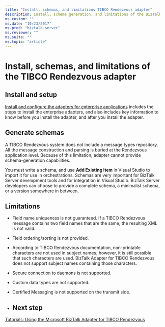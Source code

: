 ```yaml
---
title: "Install, schemas, and limitations TIBCO Rendezvous adapter"
description: Install, schema generation, and limitations of the BizTalk Adapter for TIBCO Rendezvous in BizTalk Server
ms.custom: ""
ms.date: "10/23/2017"
ms.prod: "biztalk-server"
ms.reviewer: ""
ms.suite: ""
ms.topic: "article"
---
```

# Install, schemas, and limitations of the TIBCO Rendezvous adapter

## Install and setup

[Install and configure the adapters for enterprise applications](../adapters-and-accelerators/install-configure-biztalk-adapters-enterprise-applications.md) includes the steps to install the enterprise adapters, and also includes key information to know before you install the adapter, and after you install the adapter. 

## Generate schemas
A TIBCO Rendezvous system does not include a message types repository. All the message construction and parsing is buried at the Rendezvous application level. Because of this limitation, adapter cannot provide schema-generation capabilities.  
  
You must write a schema, and use **Add Existing Item** in Visual Studio to import it for use in orchestrations. Schemas are very important for BizTalk Server development tools and for integration in Visual Studio. BizTalk Server developers can choose to provide a complete schema, a minimalist schema, or a version somewhere in between.  

## Limitations

- Field name uniqueness is not guaranteed. If a TIBCO Rendezvous message contains two field names that are the same, the resulting XML is not valid.  
  
- Field ordering/sorting is not provided.  
  
- According to TIBCO Rendezvous documentation, non-printable characters are not used in subject names; however, it is still possible that such characters are used. BizTalk Adapter for TIBCO Rendezvous does not support subject names containing those characters.  
  
- Secure connection to daemons is not supported.  
  
- Custom data types are not supported.  
  
- Certified Messaging is not supported on the transmit side.  
- 
  ## Next step

[Tutorials: Using the Microsoft BizTalk Adapter for TIBCO Rendezvous](../core/tutorials-using-the-microsoft-biztalk-adapter-for-tibco-rendezvous.md)  